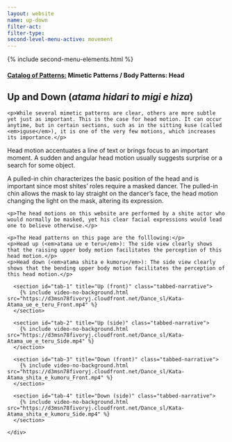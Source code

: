 ```yaml
---
layout: website
name: up-down
filter-act:
filter-type:
second-level-menu-active: movement
---
```

{% include second-menu-elements.html %}

<main class="page-content">
  <div class="text-container">
    <h4><a href="/movement/">Catalog of Patterns:</a> Mimetic Patterns / Body Patterns: Head</h4>
    <h2>Up and Down (<em>atama hidari to migi e hiza</em>)</h2>

    <p>While several mimetic patterns are clear, others are more subtle yet just as important. This is the case for head motion. It can occur anytime, but in certain sections, such as in the sitting kuse (called <em>iguse</em>), it is one of the very few motions, which increases its importance.</p>

<p>Head motion accentuates a line of text or brings focus to an important moment.  A sudden and angular head motion usually suggests surprise or a search for some object.</p>

<p>A pulled-in chin characterizes the basic position of the head and is important since most shites’ roles require a masked dancer. The pulled-in chin allows the mask to lay straight on the dancer’s face, the head motion changing the light on the mask, altering its expression.</p>


    <p>The head motions on this website are performed by a shite actor who would normally be masked, yet his clear facial expressions would lead one to believe otherwise.</p>

    <p>The Head patterns on this page are the folllowing:</p>
    <p>Head up (<em>atama ue e teru</em>): The side view clearly shows that the raising upper body motion facilitates the perception of this head motion.</p>
    <p>Head down (<em>atama shita e kumoru</em>): The side view clearly shows that the bending upper body motion facilitates the perception of this head motion.</p>
</div>

<div class="tabs-container">
  <div class="tabs-container__links">
    <div class="wrapper">
      <div id="tabs"></div>
    </div>
  </div>
  <div class="tabs-container__content">
    <div class="wrapper">

      <section id="tab-1" title="Up (front)" class="tabbed-narrative">
        {% include video-no-background.html src="https://d3msn78fivoryj.cloudfront.net/Dance_sl/Kata-Atama_ue_e_teru_Front.mp4" %}
      </section>

      <section id="tab-2" title="Up (side)" class="tabbed-narrative">
        {% include video-no-background.html src="https://d3msn78fivoryj.cloudfront.net/Dance_sl/Kata-Atama_ue_e_teru_Side.mp4" %}
      </section>

      <section id="tab-3" title="Down (front)" class="tabbed-narrative">
        {% include video-no-background.html src="https://d3msn78fivoryj.cloudfront.net/Dance_sl/Kata-Atama_shita_e_kumoru_Front.mp4" %}
      </section>

      <section id="tab-4" title="Down (side)" class="tabbed-narrative">
        {% include video-no-background.html src="https://d3msn78fivoryj.cloudfront.net/Dance_sl/Kata-Atama_shita_e_kumoru_Side.mp4" %}
      </section>

    </div>
  </div>
</div>
</main>
